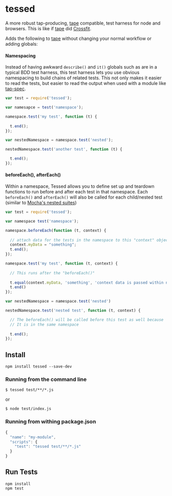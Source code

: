 # tessed

A more robust tap-producing, [tape](https://github.com/substack/tape) compatible, test harness for node and browsers. This is like if [tape](https://github.com/substack/tape) did [Crossfit](http://fitnesspainfree.com/wp-content/uploads/2013/12/Hammer.jpg).

Adds the following to [tape](https://github.com/substack/tape) without changing your normal workflow or adding globals:

#### Namespacing

Instead of having awkward `describe()` and `it()` globals such as are in a typical BDD test harness, this test harness lets you use obvious namespacing to build chains of related tests. This not only makes it easier to read the tests, but easier to read the output when used with a module like [tap-spec](https://github.com/scottcorgan/tap-spec).

```js
var test = require('tessed');

var namesapce = test('namespace');

namespace.test('my test', function (t) {
  
  t.end();
});

var nestedNamespace = namespace.test('nested');

nestedNamespace.test('another test', function (t) {

  t.end();  
});
```

#### beforeEach(), afterEach()

Within a namespace, Tessed allows you to define set up and teardown functions to run before and after each test in that namespace. Each `beforeEach()` and `afterEach()` will also be called for each child/nested test (similar to [Mocha's nested suites](http://visionmedia.github.io/mocha/))

```js
var test = require('tessed');

var namespace test('namespace');

namespace.beforeEach(function (t, context) {
  
  // attach data for the tests in the namespace to this "context" object  
  context.myData = "something";
  t.end();
});

namespace.test('my test', function (t, context) {
  
  // This runs after the "beforeEach()"
  
  t.equal(context.myData, 'something', 'context data is passed within namespace');
  t.end()
});

var nestedNamespace = namespace.test('nested')

nestedNamespace.test('nested test', function (t, context) {

  // The beforeEach() will be called before this test as well because
  // It is in the same namespace
  
  t.end();
});
```

## Install

```
npm install tessed --save-dev
```

### Running from the command line

```
$ tessed test/**/*.js
```

or 

```
$ node test/index.js
```

### Running from withing package.json

```js
{
  "name": "my-module",
  "scripts": {
    "test": "tessed test/**/*.js"
  }
}
```

## Run Tests

```
npm install
npm test
```